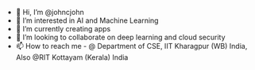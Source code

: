 - 👋 Hi, I’m @johncjohn
- 👀 I’m interested in AI and Machine Learning
- 🌱 I’m currently creating apps
- 💞️ I’m looking to collaborate on deep learning and cloud security
- 📫 How to reach me - @ Department of CSE, IIT Kharagpur (WB) India,  
											 Also @RIT Kottayam (Kerala) India

<!---
johncjohn/johncjohn is a ✨ special ✨ repository because its `README.md` (this file) appears on your GitHub profile.
You can click the Preview link to take a look at your changes.
--->
